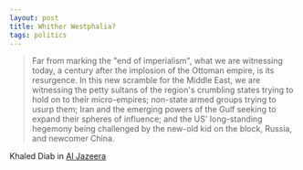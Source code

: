 ```yaml
---
layout: post
title: Whither Westphalia?
tags: politics
---
```


> Far from marking the "end of imperialism", what we are witnessing today, a century after the implosion of the Ottoman empire, is its resurgence. In this new scramble for the Middle East, we are witnessing the petty sultans of the region's crumbling states trying to hold on to their micro-empires; non-state armed groups trying to usurp them; Iran and the emerging powers of the Gulf seeking to expand their spheres of influence; and the US' long-standing hegemony being challenged by the new-old kid on the block, Russia, and newcomer China.

Khaled Diab in [Al Jazeera]

[Al Jazeera]: http://bit.ly/1FNEtPx
